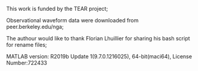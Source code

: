 This work is funded by the TEAR project;

Observational waveform data were downloaded from peer.berkeley.edu/nga;

The authour would like to thank Florian Lhuillier for sharing his bash script for rename files;

MATLAB version: R2019b Update 1(9.7.0.1216025), 64-bit(maci64), License Number:722433

